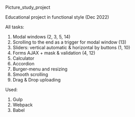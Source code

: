 Picture_study_project

Educational project in functional style (Dec 2022)

All tasks:

1. Modal windows (2, 3, 5, 14)
2. Scrolling to the end as a trigger for modal window (13)
3. Sliders: vertical automatic & horizontal by buttons (1, 10)
4. Forms AJAX + mask & validation (4, 12)
5. Calculator
6. Accordion
7. Burger-menu and resizing
8. Smooth scrolling
9. Drag & Drop uploading

Used:

1. Gulp
2. Webpack
3. Babel
